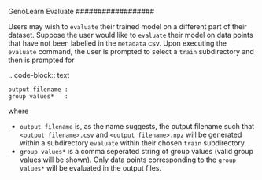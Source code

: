 GenoLearn Evaluate
##################

Users may wish to ``evaluate`` their trained model on a different part of their dataset. Suppose the user would like to ``evaluate`` their model on data points that have not been labelled in the ``metadata`` csv. Upon executing the ``evaluate`` command, the user is prompted to select a ``train`` subdirectory and then is prompted for

.. code-block:: text

    output filename :
    group values*   :

where

+ ``output filename`` is, as the name suggests, the output filename such that ``<output filename>.csv`` and ``<output filename>.npz`` will be generated within a subdirectory ``evaluate`` within their chosen ``train`` subdirectory.
+ ``group values*`` is a comma seperated string of group values (valid group values will be shown). Only data points corresponding to the ``group values*`` will be evaluated in the output files.
